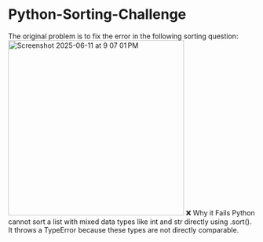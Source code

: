 # Python-Sorting-Challenge
The original problem is to fix the error in the following sorting question:
<img width="358" alt="Screenshot 2025-06-11 at 9 07 01 PM" src="https://github.com/user-attachments/assets/ac4e1f88-256b-474b-a3db-7520366895c2" />
❌ Why it Fails
Python cannot sort a list with mixed data types like int and str directly using .sort().
It throws a TypeError because these types are not directly comparable.


